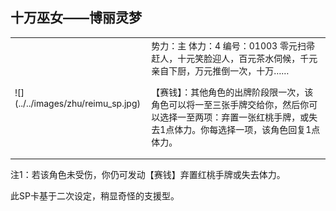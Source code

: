 
十万巫女——博丽灵梦
-----------------
<table border=0>
<tr><td>
![](../../images/zhu/reimu_sp.jpg)
</td>
<td>
势力：主
体力：4
编号：01003
零元扫帚赶人，十元笑脸迎人，百元茶水伺候，千元亲自下厨，万元推倒一次，十万……

【赛钱】：其他角色的出牌阶段限一次，该角色可以将一至三张手牌交给你，然后你可以选择一至两项：弃置一张红桃手牌，或失去1点体力。你每选择一项，该角色回复1点体力。
</td></tr></table>

注1：若该角色未受伤，你仍可发动【赛钱】弃置红桃手牌或失去体力。

此SP卡基于二次设定，稍显奇怪的支援型。
